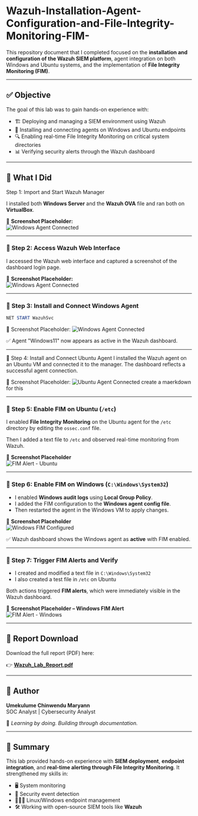 # Wazuh-Installation-Agent-Configuration-and-File-Integrity-Monitoring-FIM-

This repository document that I completed focused on the **installation and configuration of the Wazuh SIEM platform**, agent integration on both Windows and Ubuntu systems, and the implementation of **File Integrity Monitoring (FIM)**.

---

## ✅ Objective

The goal of this lab was to gain hands-on experience with:

- 🏗️ Deploying and managing a SIEM environment using Wazuh
- 🔗 Installing and connecting agents on Windows and Ubuntu endpoints
- 🔍 Enabling real-time File Integrity Monitoring on critical system directories
- 📊 Verifying security alerts through the Wazuh dashboard

---

## 🚀 What I Did

Step 1: Import and Start Wazuh Manager

I installed both **Windows Server** and the **Wazuh OVA** file and ran both on **VirtualBox**.

📸 **Screenshot Placeholder:**  
![Windows Agent Connected](https://github.com/Cyber-ann/Wazuh-Installation-Agent-Configuration-and-File-Integrity-Monitoring-FIM-/blob/d1000452b6820fbebd7fb02ea5e3b6c473ab7319/wazuh-ova-installed.png)

---

### 🧩 Step 2: Access Wazuh Web Interface

I accessed the Wazuh web interface and captured a screenshot of the dashboard login page.

📸 **Screenshot Placeholder:**  
![Windows Agent Connected](https://github.com/Cyber-ann/Wazuh-Installation-Agent-Configuration-and-File-Integrity-Monitoring-FIM-/blob/c71ffb97a95c301620f005f65471714e93946f97/Wazuh-dashboard-login.png)

---

### 🧩 Step 3: Install and Connect Windows Agent

```powershell
NET START WazuhSvc
```

📸 Screenshot Placeholder:
![Windows Agent Connected](https://github.com/Cyber-ann/Wazuh-Installation-Agent-Configuration-and-File-Integrity-Monitoring-FIM-/blob/c71ffb97a95c301620f005f65471714e93946f97/windows-agent-set.png)

✅ Agent "Windows11" now appears as active in the Wazuh dashboard.

---

🧩 Step 4: Install and Connect Ubuntu Agent
I installed the Wazuh agent on an Ubuntu VM and connected it to the manager.
The dashboard reflects a successful agent connection.

📸 Screenshot Placeholder:
![Ubuntu Agent Connected](https://github.com/Cyber-ann/Wazuh-Installation-Agent-Configuration-and-File-Integrity-Monitoring-FIM-/blob/c71ffb97a95c301620f005f65471714e93946f97/installed-wazuh-agent-on-ubuntu.png)
 create a maerkdown for this

---

### 🧩 Step 5: Enable FIM on Ubuntu (`/etc`)

I enabled **File Integrity Monitoring** on the Ubuntu agent for the `/etc` directory by editing the `ossec.conf` file.

Then I added a text file to `/etc` and observed real-time monitoring from Wazuh.

📸 **Screenshot Placeholder**  
![FIM Alert - Ubuntu](https://github.com/Cyber-ann/Wazuh-Installation-Agent-Configuration-and-File-Integrity-Monitoring-FIM-/blob/c71ffb97a95c301620f005f65471714e93946f97/enable-fim-on-ubuntu.png)

---

### 🧩 Step 6: Enable FIM on Windows (`C:\Windows\System32`)

- I enabled **Windows audit logs** using **Local Group Policy**.
- I added the FIM configuration to the **Windows agent config file**.
- Then restarted the agent in the Windows VM to apply changes.

📸 **Screenshot Placeholder**  
![Windows FIM Configured](https://github.com/Cyber-ann/Wazuh-Installation-Agent-Configuration-and-File-Integrity-Monitoring-FIM-/blob/c71ffb97a95c301620f005f65471714e93946f97/enable-fim-on-windows.png)

✅ Wazuh dashboard shows the Windows agent as **active** with FIM enabled.

---

### 🧩 Step 7: Trigger FIM Alerts and Verify

- I created and modified a text file in `C:\Windows\System32`
- I also created a test file in `/etc` on Ubuntu

Both actions triggered **FIM alerts**, which were immediately visible in the Wazuh dashboard.

📸 **Screenshot Placeholder – Windows FIM Alert**  
![FIM Alert - Windows](https://github.com/Cyber-ann/Wazuh-Installation-Agent-Configuration-and-File-Integrity-Monitoring-FIM-/blob/c71ffb97a95c301620f005f65471714e93946f97/fim-alert-on-windows.png)

---

## 📄 Report Download

Download the full report (PDF) here:

👉 [**Wazuh_Lab_Report.pdf**](https://docs.google.com/document/d/1lQLMSIUF0Vjg-WfUgUcTm-ZqCMbL3q8NrYyXhuN-ucY/edit?usp=sharing)

---

## 👤 Author

**Umekulume Chinwendu Maryann**  
SOC Analyst | Cybersecurity Analyst

🔗 _Learning by doing. Building through documentation._

---

## 🏁 Summary

This lab provided hands-on experience with **SIEM deployment**, **endpoint integration**, and **real-time alerting through File Integrity Monitoring**. It strengthened my skills in:

- 🖥️ System monitoring  
- 🚨 Security event detection  
- 🐧🐱‍💻 Linux/Windows endpoint management  
- 🛠️ Working with open-source SIEM tools like **Wazuh**
